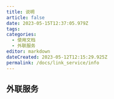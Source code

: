 ```yaml
---
title: 说明
article: false
date: 2023-05-15T12:37:05.979Z
tags:
categories: 
  - 使用文档
  - 外联服务
editor: markdown
dateCreated: 2023-05-12T12:15:29.925Z
permalink: /docs/link_service/info
---
```


## 外联服务
